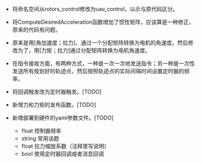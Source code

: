 * 将命名空间从rotors_control修改为uav_control，以示与原代码区分。

* 将ComputeDesiredAcceleration函数增加了惯性矩阵，应该算是一种修正，原来的代码有问题。

* 原来是用[角加速度；拉力]，通过一个分配矩阵转换为电机的角速度。然后修改为了，用[力矩；拉力]通过分配矩阵转换为电机角速度。

* 在指令接收方面，有两种方式，一种是一次一次地发送指令；另一种是一次性发送所有规划好的轨迹点，然后按照轨迹点的实际间隔时间设置定时器的频率。

* 将回调触发改为定时器触发。[TODO]

* 新增力和力矩的发布函数。[TODO]

* 新增部署到硬件的yaml参数文件。[TODO]
    * float 控制器频率
    * string 常用话题
    * float 拉力缩放系数（注释里写说明）
    * bool 使用定时器回调或者消息回调


